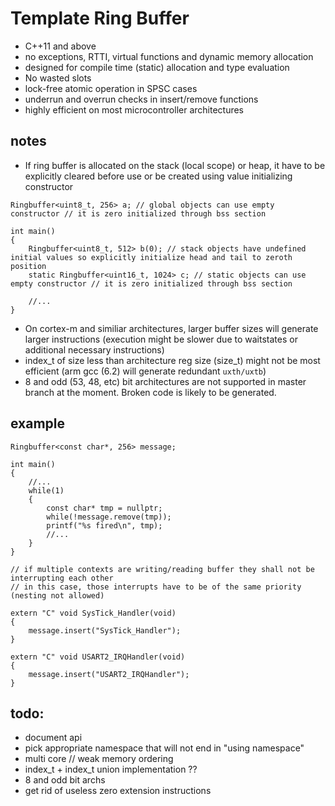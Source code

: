 # Template Ring Buffer

- C++11 and above
- no exceptions, RTTI, virtual functions and dynamic memory allocation
- designed for compile time (static) allocation and type evaluation
- No wasted slots
- lock-free atomic operation in SPSC cases
- underrun and overrun checks in insert/remove functions
- highly efficient on most microcontroller architectures

## notes

- If ring buffer is allocated on the stack (local scope) or heap, it have to be explicitly cleared before use or be created using value initializing constructor

```
Ringbuffer<uint8_t, 256> a; // global objects can use empty constructor // it is zero initialized through bss section

int main()
{
	Ringbuffer<uint8_t, 512> b(0); // stack objects have undefined initial values so explicitly initialize head and tail to zeroth position
	static Ringbuffer<uint16_t, 1024> c; // static objects can use empty constructor // it is zero initialized through bss section
	
	//...
}
```

- On cortex-m and similiar architectures, larger buffer sizes will generate larger instructions (execution might be slower due to waitstates or additional necessary instructions)
- index_t of size less than architecture reg size (size_t) might not be most efficient (arm gcc (6.2) will generate redundant `uxth/uxtb`)
- 8 and odd (53, 48, etc) bit architectures are not supported in master branch at the moment. Broken code is likely to be generated.

## example

```
Ringbuffer<const char*, 256> message;

int main()
{
	//...
	while(1)
	{
		const char* tmp = nullptr;
		while(!message.remove(tmp));
		printf("%s fired\n", tmp);
		//...
	}
}

// if multiple contexts are writing/reading buffer they shall not be interrupting each other 
// in this case, those interrupts have to be of the same priority (nesting not allowed) 

extern "C" void SysTick_Handler(void)
{
	message.insert("SysTick_Handler");
}

extern "C" void USART2_IRQHandler(void)
{
	message.insert("USART2_IRQHandler");
}
```

## todo:
- document api
- pick appropriate namespace that will not end in "using namespace"
- multi core // weak memory ordering
- index_t + index_t union implementation ??
- 8 and odd bit archs
- get rid of useless zero extension instructions